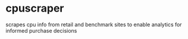 # cpuscraper
scrapes cpu info from retail and benchmark sites to enable analytics for informed purchase decisions
